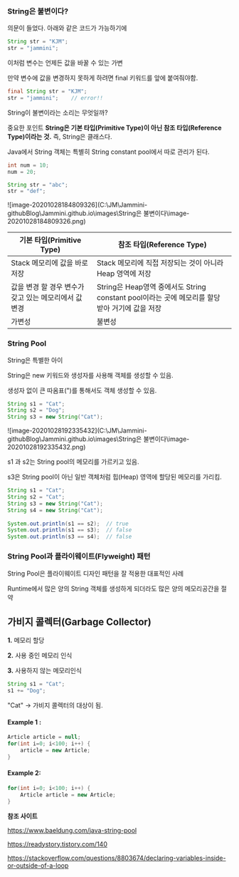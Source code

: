 ### String은 불변이다?



의문이 들었다. 아래와 같은 코드가 가능하기에

```java
String str = "KJM";
str = "jammini";
```

이처럼 변수는 언제든 값을 바꿀 수 있는 가변

만약 변수에 값을 변경하지 못하게 하려면 final 키워드를 앞에 붙여줘야함.

```java
final String str = "KJM";
str = "jammini";	// error!!
```

String이 불변이라는 소리는 무엇일까?

중요한 포인트 **String은 기본 타입(Primitive Type)이 아닌 참조 타입(Reference Type)이라는 것.** 즉, String은 클래스다.



Java에서 String 객체는 특별히 String constant pool에서 따로 관리가 된다.

```java
int num = 10;
num = 20;

String str = "abc";
str = "def";
```



![image-20201028184809326](C:\JM\Jammini-githubBlog\Jammini.github.io\images\String은 불변이다\image-20201028184809326.png)



| 기본 타입(Primitive Type)                             | 참조 타입(Reference Type)                                    |
| ----------------------------------------------------- | ------------------------------------------------------------ |
| Stack 메모리에 값을 바로 저장                         | Stack 메모리에 직접 저장되는 것이 아니라 Heap 영역에 저장    |
| 값을 변경 할 경우 변수가 갖고 있는 메모리에서 값 변경 | String은 Heap영역 중에서도 String constant pool이라는 곳에 메모리를 할당 받아 거기에 값을 저장 |
| 가변성                                                | 불변성                                                       |



### String Pool

String은 특별한 아이

String은 new 키워드와 생성자를 사용해 객체를 생성할 수 있음.

생성자 없이 큰 따옴표(")를 통해서도 객체 생성할 수 있음.

```java
String s1 = "Cat";
String s2 = "Dog";
String s3 = new String("Cat");
```

![image-20201028192335432](C:\JM\Jammini-githubBlog\Jammini.github.io\images\String은 불변이다\image-20201028192335432.png)

s1 과 s2는 String pool의 메모리를 가르키고 있음.

s3은 String pool이 아닌 일반 객체처럼 힙(Heap) 영역에 할당된 메모리를 가리킴.

```java
String s1 = "Cat";
String s2 = "Cat";
String s3 = new String("Cat");
String s4 = new String("Cat");
 
System.out.println(s1 == s2);  // true
System.out.println(s1 == s3);  // false
System.out.println(s3 == s4);  // false
```



### String Pool과 플라이웨이트(Flyweight) 패턴

String Pool은 플라이웨이트 디자인 패턴을 잘 적용한 대표적인 사례

Runtime에서 많은 양의 String 객체를 생성하게 되더라도 많은 양의 메모리공간을 절약



## 가비지 콜렉터(Garbage Collector)

**1.** 메모리 할당

**2.** 사용 중인 메모리 인식

**3.** 사용하지 않는 메모리인식

```java
String s1 = "Cat";
s1 += "Dog";
```

"Cat" -> 가비지 콜렉터의 대상이 됨.

#### Example 1 :

```java
Article article = null;
for(int i=0; i<100; i++) {
	article = new Article;
}
```

#### Example 2:

```java
for(int i=0; i<100; i++) {
	Article article = new Article;
}
```



**참조 사이트**

https://www.baeldung.com/java-string-pool

https://readystory.tistory.com/140

https://stackoverflow.com/questions/8803674/declaring-variables-inside-or-outside-of-a-loop